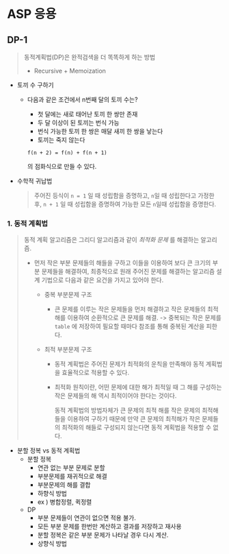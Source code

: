 # ASP 응용

## DP-1

> 동적계획법(DP)은 완적검색을 더 똑똑하게 하는 방법
>
> * Recursive + Memoization

* 토끼 수 구하기

  * 다음과 같은 조건에서 n번째 달의 토끼 수는?

    * 첫 달에는 새로 태어난 토끼 한 쌍만 존재
    * 두 달 이상이 된 토끼는 번식 가능
    * 번식 가능한 토끼 한 쌍은 매달 새끼 한 쌍을 낳는다
    * 토끼는 죽지 않는다

    ```
    f(n + 2) = f(n) + f(n + 1) 
    ```

    의 점화식으로 만들 수 있다.

* 수학적 귀납법

  >  주어진 등식이 `n = 1` 일 때 성립함을 증명하고, `n`일 때 성립한다고 가정한 후, `n + 1` 일 때 성립함을 증명하여 가능한 모든 `n`일때 성립함을 증명한다.

### 1. 동적 계획법

> 동적 계획 알고리즘은 그리디 알고리즘과 같이 *최적화 문제* 를 해결하는 알고리즘.
>
> * 먼저 작은 부분 문제들의 해들을 구하고 이들을 이용하여 보다 큰 크기의 부분 문제들을 해결하여, 최종적으로 원래 주어진 문제를 해결하는 알고리즘 설계 기법으로 다음과 같은 요건을 가지고 있어야 한다.
>
>   * 중복 부분문제 구조
>
>     * 큰 문제를 이루는 작은 문제들을 먼저 해결하고 작은 문제들의 최적해를 이용하여 순환적으로 큰 문제를 해결. -> 중복되는 작은 문제를 `table` 에 저장하여 필요할 때마다 참조를 통해 중복된 계산을 피한다.
>
>   * 최적 부분문제 구조
>
>     * 동적 계획법은 주어진 문제가 최적화의 운칙을 만족해야 동적 계획법을 효율적으로 적용할 수 있다.
>
>     * 최적화 원칙이란, 어떤 문제에 대한 해가 최적일 때 그 해를 구성하는 작은 문제들의 해 역시 최적이어야 한다는 것이다.
>
>       동적 계획법의 방법자체가 큰 문제의 최적 해를 작은 문제의 최적해들을 이용하여 구하기 때문에 만약 큰 문제의 최적해가 작은 문제들의 최적화의 해들로 구성되지 않는다면 동적 계획법을 적용할 수 없다.

* 분할 정복 vs 동적 계획법
  * 분할 정복
    * 연관 없는 부분 문제로 분할
    * 부분문제를 재귀적으로 해결
    * 부분문제의 해를 결합
    * 하향식 방법
    * ex ) 병합정렬, 퀵정렬
  * DP
    * 부분 문제들이 연관이 없으면 적용 불가.
    * 모든 부분 문제를 한번만 계산하고 결과를 저장하고 재사용
    * 분할 정복은 같은 부분 문제가 나타날 경우 다시 계산.
    * 상향식 방법